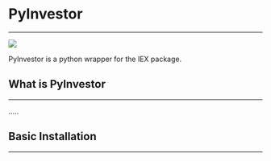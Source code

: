 # PyInvestor
---



[![](https://img.shields.io/github/license/:user/:repo.svg)](https://github.com/SamurAi-sarl/PyInvestor)


PyInvestor is a python wrapper for the IEX package.

## What is PyInvestor
---
.....

## Basic Installation
----

